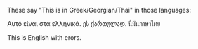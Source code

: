These say "This is in Greek/Georgian/Thai" in those languages:

Αυτό είναι στα ελληνικά.
ეს ქართულად.
นี่มันภาษาไทย

This is English with erors.
